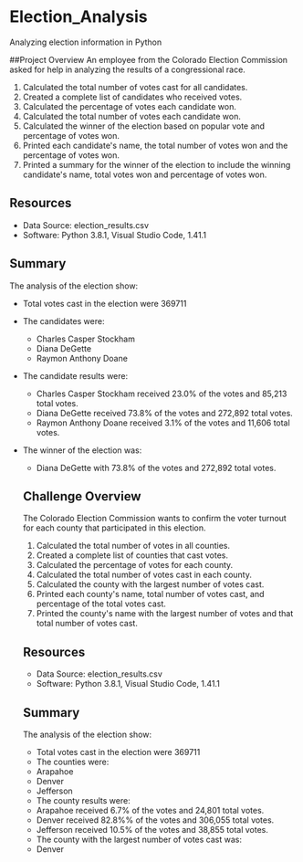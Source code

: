 # Election_Analysis
Analyzing election information in Python

##Project Overview
An employee from the Colorado Election Commission asked for help in analyzing the results of a congressional race.
 
 1. Calculated the total number of votes cast for all candidates.
 2. Created a complete list of candidates who received votes.
 3. Calculated the percentage of votes each candidate won.
 4. Calculated the total number of votes each candidate won.
 5. Calculated the winner of the election based on popular vote and percentage of votes won.
 6. Printed each candidate's name, the total number of votes won and the percentage of votes won.
 7. Printed a summary for the winner of the election to include the winning candidate's name, total votes won and percentage of votes won. 
 
 ## Resources
 - Data Source: election_results.csv
 - Software:  Python 3.8.1, Visual Studio Code, 1.41.1
 
 ## Summary
 The analysis of the election show:
 - Total votes cast in the election were 369711
 - The candidates were:
   - Charles Casper Stockham
   - Diana DeGette
   - Raymon Anthony Doane
 - The candidate results were:
   - Charles Casper Stockham received 23.0% of the votes and 85,213 total votes.
   - Diana DeGette received 73.8% of the votes and 272,892 total votes.
   - Raymon Anthony Doane received 3.1% of the votes and 11,606 total votes.
 - The winner of the election was:
   - Diana DeGette with 73.8% of the votes and 272,892 total votes.
   
   ## Challenge Overview
   The Colorado Election Commission wants to confirm the voter turnout for each county that participated in this election.
   
   1. Calculated the total number of votes in all counties.
   2. Created a complete list of counties that cast votes.
   3. Calculated the percentage of votes for each county.
   4. Calculated the total number of votes cast in each county.
   5. Calculated the county with the largest number of votes cast.
   6. Printed each county's name, total number of votes cast, and percentage of the total votes cast.
   7. Printed the county's name with the largest number of votes and that total number of votes cast.
   
   ## Resources
   - Data Source: election_results.csv
   - Software:  Python 3.8.1, Visual Studio Code, 1.41.1
   
   ## Summary
   The analysis of the election show:
   - Total votes cast in the election were 369711
    - The counties were:
    - Arapahoe
    - Denver
    - Jefferson
   - The county results were:
    -   Arapahoe received 6.7% of the votes and 24,801 total votes.
    -   Denver received 82.8%% of the votes and 306,055 total votes.
    -   Jefferson received 10.5% of the votes and 38,855 total votes.
   - The county with the largest number of votes cast was:
    -  Denver
  
